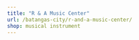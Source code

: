 ```yaml
---
title: "R & A Music Center"
url: /batangas-city/r-and-a-music-center/
shop: musical instrument
---
```

